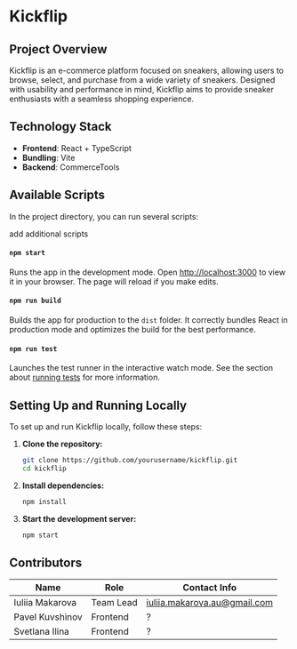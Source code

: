 # Kickflip

## Project Overview
Kickflip is an e-commerce platform focused on sneakers, allowing users to browse, select, and purchase from a wide variety of sneakers. Designed with usability and performance in mind, Kickflip aims to provide sneaker enthusiasts with a seamless shopping experience.

## Technology Stack
- **Frontend**: React + TypeScript
- **Bundling**: Vite
- **Backend**: CommerceTools

## Available Scripts
In the project directory, you can run several scripts:

add additional scripts

#### `npm start`
Runs the app in the development mode. Open [http://localhost:3000](http://localhost:3000) to view it in your browser. The page will reload if you make edits.

#### `npm run build`
Builds the app for production to the `dist` folder. It correctly bundles React in production mode and optimizes the build for the best performance.

#### `npm run test`
Launches the test runner in the interactive watch mode. See the section about [running tests](https://facebook.github.io/create-react-app/docs/running-tests) for more information.

## Setting Up and Running Locally
To set up and run Kickflip locally, follow these steps:

1. **Clone the repository:**
   ```bash
   git clone https://github.com/yourusername/kickflip.git
   cd kickflip
2. **Install dependencies:**
   ```bash
   npm install
3. **Start the development server:**
   ```bash
   npm start

## Contributors

| Name            | Role           | Contact Info                 |
| --------------  | -------------- | ---------------------------- |
| Iuliia Makarova | Team Lead      | iuliia.makarova.au@gmail.com |
| Pavel Kuvshinov | Frontend       | ?              |
| Svetlana Ilina  | Frontend       | ?           |

